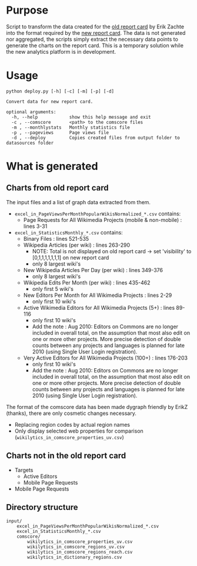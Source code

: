 # Purpose

Script to transform the data created for the [old report card](stats.wikimedia.org/reportcard) by Erik Zachte into the format required by the [new report card](reportcard.wmflabs.org). The data is not generated nor aggregated, the scripts simply extract the necessary data points to generate the charts on the report card. This is a temporary solution while the new analytics platform is in development.

# Usage

	python deploy.py [-h] [-c] [-m] [-p] [-d]

	Convert data for new report card.

	optional arguments:
	  -h, --help            show this help message and exit
	  -c , --comscore       <path> to the comscore files
	  -m , --monthlystats   Monthly statistics file
	  -p , --pageviews      Page views file
	  -d , --deploy         Copies created files from output folder to datasources folder


# What is generated

## Charts from old report card

The input files and a list of graph data extracted from them.

* `excel_in_PageViewsPerMonthPopularWikisNormalized_*.csv` contains:
	*  Page Requests for All Wikimedia Projects (mobile & non-mobile) : lines 3-31
* `excel_in_StatisticsMonthly_*.csv` contains:
	* Binary Files : lines 521-535
	* Wikipedia Articles (per wiki) : lines 263-290
		* NOTE: Total is not displayed on old report card -> set 'visibility' to [0,1,1,1,1,1,1,1] on new report card
		* only 8 largest wiki's
	* New Wikipedia Articles Per Day (per wiki) : lines 349-376
		* only 8 largest wiki's
	* Wikipedia Edits Per Month (per wiki) : lines 435-462
		* only first 5 wiki's
	* New Editors Per Month for All Wikimedia Projects  : lines 2-29
		* only first 10 wiki's
	* Active Wikimedia Editors for All Wikimedia Projects (5+) : lines 89-116
		* only first 10 wiki's
		* Add the note : Aug 2010: Editors on Commons are no longer included in overall total, on the assumption that most also edit on one or more other projects. More precise detection of double counts between any projects and languages is planned for late 2010 (using Single User Login registration).
	* Very Active Editors for All Wikimedia Projects (100+) : lines 176-203
		* only first 10 wiki's
		* Add the note : Aug 2010: Editors on Commons are no longer included in overall total, on the assumption that most also edit on one or more other projects. More precise detection of double counts between any projects and languages is planned for late 2010 (using Single User Login registration).

The format of the comscore data has been made dygraph friendly by ErikZ (thanks), there are only cosmetic changes necessary.

* Replacing region codes by actual region names
* Only display selected web properties for comparison (`wikilytics_in_comscore_properties_uv.csv`)	


## Charts not in the old report card

* Targets
	* Active Editors
	* Mobile Page Requests
* Mobile Page Requests


## Directory structure

	input/
		excel_in_PageViewsPerMonthPopularWikisNormalized_*.csv
		excel_in_StatisticsMonthly_*.csv
		comscore/
			wikilytics_in_comscore_properties_uv.csv			
			wikilytics_in_comscore_regions_uv.csv
			wikilytics_in_comscore_regions_reach.csv
			wikilytics_in_dictionary_regions.csv
	


